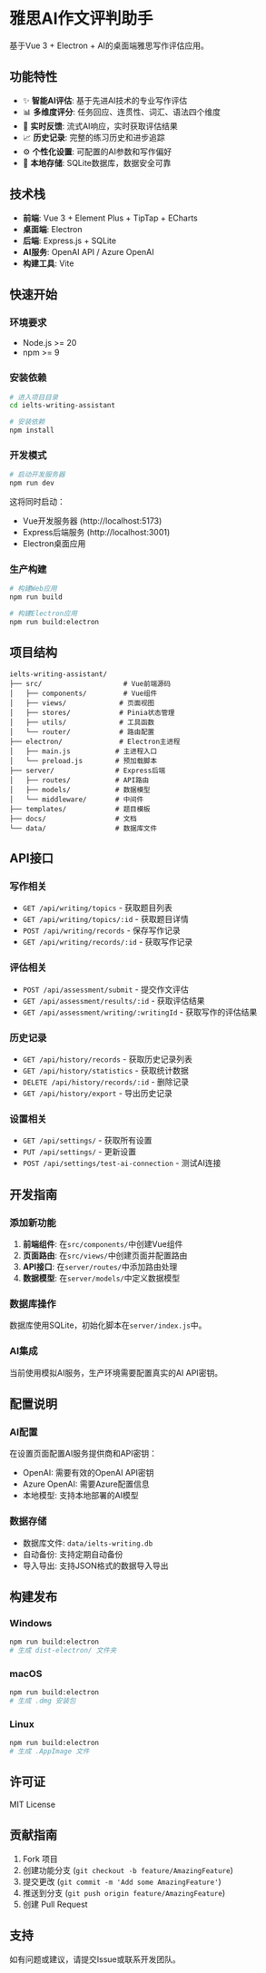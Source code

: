# 雅思AI作文评判助手

基于Vue 3 + Electron + AI的桌面端雅思写作评估应用。

## 功能特性

- ✨ **智能AI评估**: 基于先进AI技术的专业写作评估
- 📊 **多维度评分**: 任务回应、连贯性、词汇、语法四个维度
- 📝 **实时反馈**: 流式AI响应，实时获取评估结果
- 📈 **历史记录**: 完整的练习历史和进步追踪
- ⚙️ **个性化设置**: 可配置的AI参数和写作偏好
- 💾 **本地存储**: SQLite数据库，数据安全可靠

## 技术栈

- **前端**: Vue 3 + Element Plus + TipTap + ECharts
- **桌面端**: Electron
- **后端**: Express.js + SQLite
- **AI服务**: OpenAI API / Azure OpenAI
- **构建工具**: Vite

## 快速开始

### 环境要求

- Node.js >= 20
- npm >= 9

### 安装依赖

```bash
# 进入项目目录
cd ielts-writing-assistant

# 安装依赖
npm install
```

### 开发模式

```bash
# 启动开发服务器
npm run dev
```

这将同时启动：
- Vue开发服务器 (http://localhost:5173)
- Express后端服务 (http://localhost:3001)
- Electron桌面应用

### 生产构建

```bash
# 构建Web应用
npm run build

# 构建Electron应用
npm run build:electron
```

## 项目结构

```
ielts-writing-assistant/
├── src/                    # Vue前端源码
│   ├── components/         # Vue组件
│   ├── views/             # 页面视图
│   ├── stores/            # Pinia状态管理
│   ├── utils/             # 工具函数
│   └── router/            # 路由配置
├── electron/              # Electron主进程
│   ├── main.js           # 主进程入口
│   └── preload.js        # 预加载脚本
├── server/               # Express后端
│   ├── routes/           # API路由
│   ├── models/           # 数据模型
│   └── middleware/       # 中间件
├── templates/            # 题目模板
├── docs/                 # 文档
└── data/                 # 数据库文件
```

## API接口

### 写作相关
- `GET /api/writing/topics` - 获取题目列表
- `GET /api/writing/topics/:id` - 获取题目详情
- `POST /api/writing/records` - 保存写作记录
- `GET /api/writing/records/:id` - 获取写作记录

### 评估相关
- `POST /api/assessment/submit` - 提交作文评估
- `GET /api/assessment/results/:id` - 获取评估结果
- `GET /api/assessment/writing/:writingId` - 获取写作的评估结果

### 历史记录
- `GET /api/history/records` - 获取历史记录列表
- `GET /api/history/statistics` - 获取统计数据
- `DELETE /api/history/records/:id` - 删除记录
- `GET /api/history/export` - 导出历史记录

### 设置相关
- `GET /api/settings/` - 获取所有设置
- `PUT /api/settings/` - 更新设置
- `POST /api/settings/test-ai-connection` - 测试AI连接

## 开发指南

### 添加新功能

1. **前端组件**: 在`src/components/`中创建Vue组件
2. **页面路由**: 在`src/views/`中创建页面并配置路由
3. **API接口**: 在`server/routes/`中添加路由处理
4. **数据模型**: 在`server/models/`中定义数据模型

### 数据库操作

数据库使用SQLite，初始化脚本在`server/index.js`中。

### AI集成

当前使用模拟AI服务，生产环境需要配置真实的AI API密钥。

## 配置说明

### AI配置
在设置页面配置AI服务提供商和API密钥：
- OpenAI: 需要有效的OpenAI API密钥
- Azure OpenAI: 需要Azure配置信息
- 本地模型: 支持本地部署的AI模型

### 数据存储
- 数据库文件: `data/ielts-writing.db`
- 自动备份: 支持定期自动备份
- 导入导出: 支持JSON格式的数据导入导出

## 构建发布

### Windows
```bash
npm run build:electron
# 生成 dist-electron/ 文件夹
```

### macOS
```bash
npm run build:electron
# 生成 .dmg 安装包
```

### Linux
```bash
npm run build:electron
# 生成 .AppImage 文件
```

## 许可证

MIT License

## 贡献指南

1. Fork 项目
2. 创建功能分支 (`git checkout -b feature/AmazingFeature`)
3. 提交更改 (`git commit -m 'Add some AmazingFeature'`)
4. 推送到分支 (`git push origin feature/AmazingFeature`)
5. 创建 Pull Request

## 支持

如有问题或建议，请提交Issue或联系开发团队。